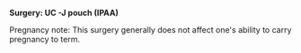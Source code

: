 **Surgery: UC -J pouch (IPAA)**

Pregnancy note: This surgery generally does not affect one's ability to carry pregnancy to term.